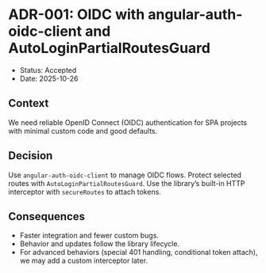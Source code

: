 # ADR-001: OIDC with angular-auth-oidc-client and AutoLoginPartialRoutesGuard

- Status: Accepted
- Date: 2025-10-26

## Context

We need reliable OpenID Connect (OIDC) authentication for SPA projects with minimal custom code and good defaults.

## Decision

Use `angular-auth-oidc-client` to manage OIDC flows. Protect selected routes with `AutoLoginPartialRoutesGuard`. Use the library’s built-in HTTP interceptor with `secureRoutes` to attach tokens.

## Consequences

- Faster integration and fewer custom bugs.
- Behavior and updates follow the library lifecycle.
- For advanced behaviors (special 401 handling, conditional token attach), we may add a custom interceptor later.
